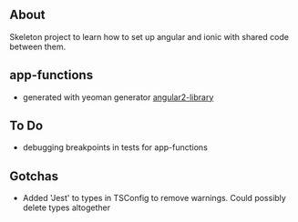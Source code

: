 ## About
Skeleton project to learn how to set up angular and ionic with shared code between them.

## app-functions
- generated with yeoman generator [angular2-library](https://github.com/jvandemo/generator-angular2-library)



## To Do
- debugging breakpoints in tests for app-functions


## Gotchas
- Added 'Jest' to types in TSConfig to remove warnings. Could possibly delete types altogether
